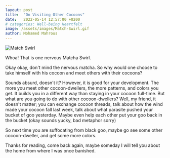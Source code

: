 ```yaml
---
layout: post
title:  "On Visiting Other Cocoons"
date:   2022-05-14 12:57:00 +0200
# categories: Well-being Heartfelt
image: /assets/images/Match-Swirl.gif
author: Mohamed Mahrous
---
```

![Match Swirl](/assets/images/Match-Swirl.gif)

Whoa! That is one nervous Matcha Swirl. 

Okay okay, don't mind the nervous matcha. So why would one choose to take himself with his cocoon and meet others with their cocoons?  

Sounds absurd, doesn't it? However, it is good for your development. The more you meet other cocoon-dwellers, the more 
patterns, and colors you get. It builds you in a different way than staying in your cocoon full-time. 
But what are you going to do with other cocoon-dwellers? Well, my friend, it doesn't matter; you can exchange cocoon
 threads, talk about how the wind made your cocoon fall last week, talk about what parasite pushed your bucket of goo yesterday. 
Maybe even help each other put your goo back in the bucket (okay sounds yucky, bad metaphor sorry)


So next time you are suffocating from black goo, maybe go see some other cocoon-dweller, and get some more colors.

Thanks for reading, come back again, maybe someday I will tell you about the home from where I was once banished.